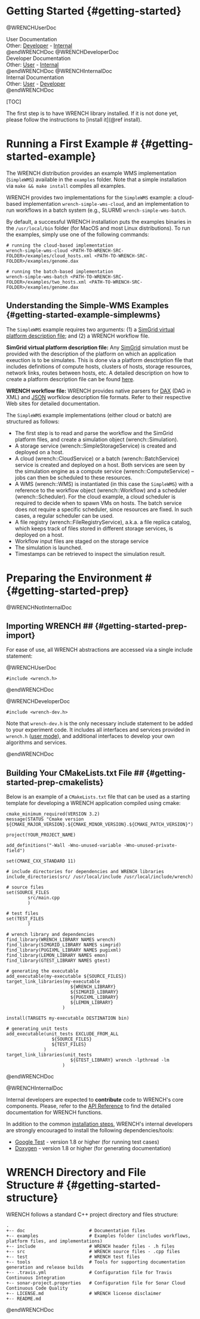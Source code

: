 Getting Started                        {#getting-started}
============

@WRENCHUserDoc <div class="doc-type">User Documentation</div><div class="doc-link">Other: <a href="../developer/getting-started.html">Developer</a> - <a href="../internal/getting-started.html">Internal</a></div> @endWRENCHDoc
@WRENCHDeveloperDoc  <div class="doc-type">Developer Documentation</div><div class="doc-link">Other: <a href="../user/getting-started.html">User</a> - <a href="../internal/getting-started.html">Internal</a></div> @endWRENCHDoc
@WRENCHInternalDoc  <div class="doc-type">Internal Documentation</div><div class="doc-link">Other: <a href="../user/getting-started.html">User</a> -  <a href="../developer/getting-started.html">Developer</a></div> @endWRENCHDoc

[TOC]

The first step is to have WRENCH library installed. If it is not done yet, please 
follow the instructions to [install it](@ref install).

# Running a First Example #         {#getting-started-example}

The WRENCH distribution provides an example WMS implementation (`SimpleWMS`) available 
in the `examples` folder. Note that a simple installation via `make && make install`
compiles all examples.

WRENCH provides two implementations for the `SimpleWMS` example: a cloud-based 
implementation `wrench-simple-wms-cloud`, and an implementation to run workflows 
in a batch system (e.g., SLURM) `wrench-simple-wms-batch`.

By default, a successful WRENCH installation puts the examples binaries in the `/usr/local/bin` 
folder (for MacOS and most Linux distributions). To run the examples, simply use 
one of the following commands:

~~~~~~~~~~~~~{.sh}
# running the cloud-based implementation
wrench-simple-wms-cloud <PATH-TO-WRENCH-SRC-FOLDER>/examples/cloud_hosts.xml <PATH-TO-WRENCH-SRC-FOLDER>/examples/genome.dax

# running the batch-based implementation
wrench-simple-wms-batch <PATH-TO-WRENCH-SRC-FOLDER>/examples/two_hosts.xml <PATH-TO-WRENCH-SRC-FOLDER>/examples/genome.dax
~~~~~~~~~~~~~

## Understanding the Simple-WMS Examples      {#getting-started-example-simplewms}

The `SimpleWMS` example requires two arguments: (1) a [SimGrid virtual platform 
description file](http://simgrid.gforge.inria.fr/simgrid/3.17/doc/platform.html); and
(2) a WRENCH workflow file.

**SimGrid virtual platform description file:** 
Any [SimGrid](http://simgrid.gforge.inria.fr) simulation must be provided with the description 
of the platform on which an application exeuction is to be simulates. This is done via
a platform desctription file that includes 
definitions of compute hosts, clusters of hosts, storage resources, network links, routes between hosts, etc.
A detailed description on how to create a platform description file can be found
[here](http://simgrid.gforge.inria.fr/simgrid/3.17/doc/platform.html).

**WRENCH workflow file:**
WRENCH provides native parsers for [DAX](http://workflowarchive.org) (DAG in XML) 
and [JSON](http://workflowhub.org/traces/) worfklow description file formats. Refer to 
their respective Web sites for detailed documentation.

The `SimpleWMS` example implementations (either cloud or batch) are structured as follows:

- The first step is to read and parse the workflow and the SimGrid platform files, and
  create a simulation object (wrench::Simulation).
- A storage service (wrench::SimpleStorageService) is created and deployed on a host.
- A cloud (wrench::CloudService) or a batch (wrench::BatchService) service is created and 
  deployed on a host. Both services are seen by the simulation engine as a compute service 
  (wrench::ComputeService) – jobs can then be scheduled to these resources. 
- A WMS (wrench::WMS) is instantiated (in this case the `SimpleWMS`) with a reference to 
  the workflow object (wrench::Workflow) and a scheduler (wrench::Scheduler). For the 
  cloud example, a cloud scheduler is required to decide when to spawn VMs on hosts. The
  batch service does not require a specific scheduler, since resources are fixed. In 
  such cases, a regular scheduler can be used.
- A file registry (wrench::FileRegistryService), a.k.a. a file replica catalog, which keeps track of files stored in different storage services, is deployed on a host. 
- Workflow input files are staged on the storage service
- The simulation is launched. 
- Timestamps can be retrieved to inspect the simulation result.


# Preparing the Environment #         {#getting-started-prep}

@WRENCHNotInternalDoc
## Importing WRENCH ##                {#getting-started-prep-import}

For ease of use, all WRENCH abstractions are accessed via a single 
include statement:

@WRENCHUserDoc
~~~~~~~~~~~~~{.cpp}
#include <wrench.h>
~~~~~~~~~~~~~
@endWRENCHDoc

@WRENCHDeveloperDoc 
~~~~~~~~~~~~~{.cpp}
#include <wrench-dev.h>
~~~~~~~~~~~~~

Note that `wrench-dev.h` is the only necessary include statement to be added to your 
experiment code. It includes all interfaces and services provided in `wrench.h` 
([user mode](../user/getting-started.html)), and additional interfaces to develop 
your own algorithms and services.
 
@endWRENCHDoc

## Building Your CMakeLists.txt File ##                {#getting-started-prep-cmakelists}

Below is an example of a `CMakeLists.txt` file that can be used as a starting 
template for developing a WRENCH application compiled using cmake:

~~~~~~~~~~~~~{.cmake}
cmake_minimum_required(VERSION 3.2)
message(STATUS "Cmake version ${CMAKE_MAJOR_VERSION}.${CMAKE_MINOR_VERSION}.${CMAKE_PATCH_VERSION}")

project(YOUR_PROJECT_NAME)

add_definitions("-Wall -Wno-unused-variable -Wno-unused-private-field")

set(CMAKE_CXX_STANDARD 11)

# include directories for dependencies and WRENCH libraries
include_directories(src/ /usr/local/include /usr/local/include/wrench)

# source files
set(SOURCE_FILES
        src/main.cpp
        )

# test files
set(TEST_FILES
        )

# wrench library and dependencies
find_library(WRENCH_LIBRARY NAMES wrench)
find_library(SIMGRID_LIBRARY NAMES simgrid)
find_library(PUGIXML_LIBRARY NAMES pugixml)
find_library(LEMON_LIBRARY NAMES emon)
find_library(GTEST_LIBRARY NAMES gtest)

# generating the executable
add_executable(my-executable ${SOURCE_FILES})
target_link_libraries(my-executable 
                        ${WRENCH_LIBRARY} 
                        ${SIMGRID_LIBRARY} 
                        ${PUGIXML_LIBRARY} 
                        ${LEMON_LIBRARY}
                     )

install(TARGETS my-executable DESTINATION bin)

# generating unit tests
add_executable(unit_tests EXCLUDE_FROM_ALL 
                 ${SOURCE_FILES} 
                 ${TEST_FILES}
              )
target_link_libraries(unit_tests 
                        ${GTEST_LIBRARY} wrench -lpthread -lm
                     )
~~~~~~~~~~~~~

@endWRENCHDoc

@WRENCHInternalDoc

Internal developers are expected to **contribute** code to WRENCH's core components.
Please, refer to the [API Reference](./annotated.html) to find the detailed 
documentation for WRENCH functions.

In addition to the common [installation steps](./install.html), WRENCH's internal
developers are strongly encouraged to install the following dependencies/tools:

- [Google Test](https://github.com/google/googletest) - version 1.8 or higher (for running test cases)
- [Doxygen](http://www.doxygen.org) - version 1.8 or higher (for generating documentation)
    

# WRENCH Directory and File Structure #         {#getting-started-structure}

WRENCH follows a standard C++ project directory and files structure:

~~~~~~~~~~~~~{.sh}
.
+-- doc                        # Documentation files
+-- examples                   # Examples folder (includes workflows, platform files, and implementations) 
+-- include                    # WRENCH header files - .h files 
+-- src                        # WRENCH source files - .cpp files
+-- test                       # WRENCH test files
+-- tools                      # Tools for supporting documentation generation and release builds
+-- .travis.yml                # Configuration file for Travis Continuous Integration
+-- sonar-project.properties   # Configuration file for Sonar Cloud Continuous Code Quality
+-- LICENSE.md                 # WRENCH license disclaimer
+-- README.md
~~~~~~~~~~~~~

@endWRENCHDoc
